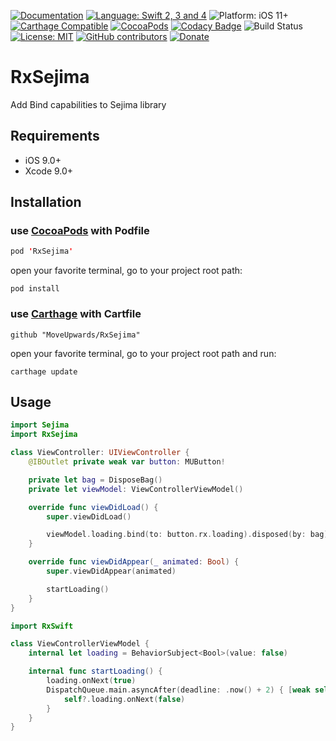 [![Documentation](https://img.shields.io/badge/Read_the-Docs-67ad5c.svg)](https://moveupwards.github.io/RxSejima/)
[![Language: Swift 2, 3 and 4](https://img.shields.io/badge/language-swift%204-f48041.svg?style=flat)](https://developer.apple.com/swift)
![Platform: iOS 11+](https://img.shields.io/badge/platform-iOS-blue.svg?style=flat)
[![Carthage Compatible](https://img.shields.io/badge/Carthage-compatible-4BC51D.svg?style=flat)](https://github.com/Carthage/Carthage)
[![CocoaPods](https://img.shields.io/cocoapods/v/RxSejima.svg)](http://cocoapods.org/pods/RxSejima)
[![Codacy Badge](https://api.codacy.com/project/badge/Grade/f81bf20a181e4f58a575af39ab5ae3dc)](https://app.codacy.com/app/MoveUpwardsDev/RxSejima?utm_source=github.com&utm_medium=referral&utm_content=MoveUpwards/Sejima&utm_campaign=Badge_Grade_Settings)
![Build Status](https://app.bitrise.io/app/599b3758fc2a50b0.svg?token=t-UomjXRgokIdZG8h3eU4g)
[![License: MIT](http://img.shields.io/badge/license-MIT-lightgrey.svg?style=flat)](https://github.com/MoveUpwards/RxSejima/blob/master/LICENSE)
[![GitHub contributors](https://img.shields.io/github/contributors/MoveUpwards/RxSejima.svg)](https://github.com/MoveUpwards/RxSejima/graphs/contributors)
[![Donate](https://img.shields.io/badge/Donate-PayPal-blue.svg)](https://paypal.me/moveupwards)

# RxSejima

Add Bind capabilities to Sejima library

## Requirements

- iOS 9.0+
- Xcode 9.0+

## Installation

### use [CocoaPods](https://cocoapods.org) with Podfile

```swift
pod 'RxSejima'
```

open your favorite terminal, go to your project root path:

```shell
pod install
```

### use [Carthage](https://github.com/Carthage/Carthage) with Cartfile

```shell
github "MoveUpwards/RxSejima"
```

open your favorite terminal, go to your project root path and run:

```shell
carthage update
```

## Usage

```swift
import Sejima
import RxSejima

class ViewController: UIViewController {
    @IBOutlet private weak var button: MUButton!

    private let bag = DisposeBag()
    private let viewModel: ViewControllerViewModel()

    override func viewDidLoad() {
        super.viewDidLoad()

        viewModel.loading.bind(to: button.rx.loading).disposed(by: bag)
    }

    override func viewDidAppear(_ animated: Bool) {
        super.viewDidAppear(animated)

        startLoading()
    }
}
```

```swift
import RxSwift

class ViewControllerViewModel {
    internal let loading = BehaviorSubject<Bool>(value: false)

    internal func startLoading() {
        loading.onNext(true)
        DispatchQueue.main.asyncAfter(deadline: .now() + 2) { [weak self] in
            self?.loading.onNext(false)
        }
    }
}
```